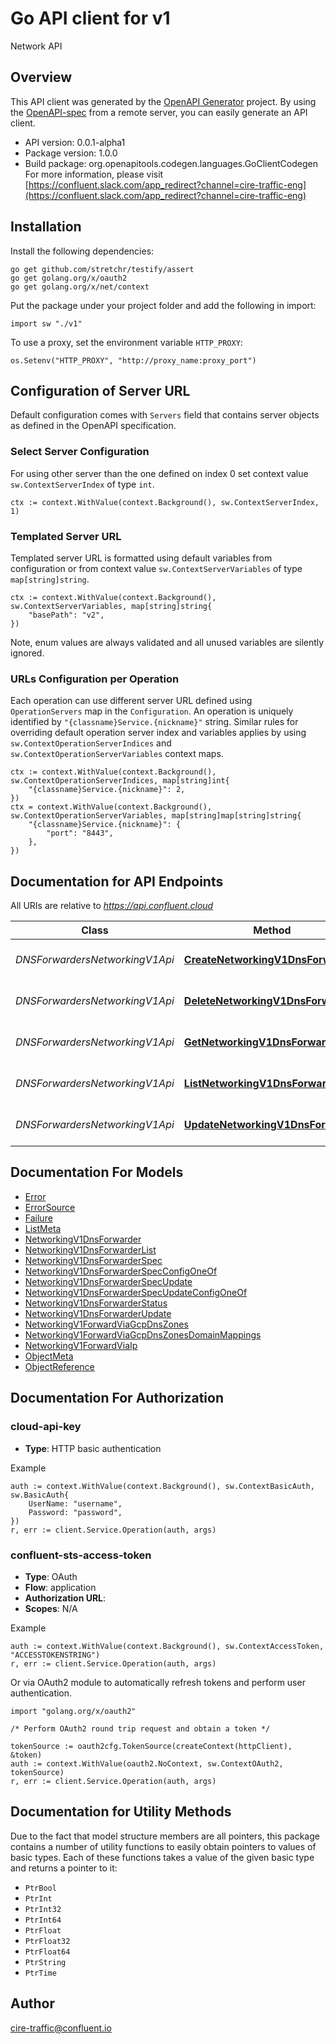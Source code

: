 # Go API client for v1

Network API

## Overview
This API client was generated by the [OpenAPI Generator](https://openapi-generator.tech) project.  By using the [OpenAPI-spec](https://www.openapis.org/) from a remote server, you can easily generate an API client.

- API version: 0.0.1-alpha1
- Package version: 1.0.0
- Build package: org.openapitools.codegen.languages.GoClientCodegen
For more information, please visit [https://confluent.slack.com/app_redirect?channel=cire-traffic-eng](https://confluent.slack.com/app_redirect?channel=cire-traffic-eng)

## Installation

Install the following dependencies:

```shell
go get github.com/stretchr/testify/assert
go get golang.org/x/oauth2
go get golang.org/x/net/context
```

Put the package under your project folder and add the following in import:

```golang
import sw "./v1"
```

To use a proxy, set the environment variable `HTTP_PROXY`:

```golang
os.Setenv("HTTP_PROXY", "http://proxy_name:proxy_port")
```

## Configuration of Server URL

Default configuration comes with `Servers` field that contains server objects as defined in the OpenAPI specification.

### Select Server Configuration

For using other server than the one defined on index 0 set context value `sw.ContextServerIndex` of type `int`.

```golang
ctx := context.WithValue(context.Background(), sw.ContextServerIndex, 1)
```

### Templated Server URL

Templated server URL is formatted using default variables from configuration or from context value `sw.ContextServerVariables` of type `map[string]string`.

```golang
ctx := context.WithValue(context.Background(), sw.ContextServerVariables, map[string]string{
	"basePath": "v2",
})
```

Note, enum values are always validated and all unused variables are silently ignored.

### URLs Configuration per Operation

Each operation can use different server URL defined using `OperationServers` map in the `Configuration`.
An operation is uniquely identified by `"{classname}Service.{nickname}"` string.
Similar rules for overriding default operation server index and variables applies by using `sw.ContextOperationServerIndices` and `sw.ContextOperationServerVariables` context maps.

```
ctx := context.WithValue(context.Background(), sw.ContextOperationServerIndices, map[string]int{
	"{classname}Service.{nickname}": 2,
})
ctx = context.WithValue(context.Background(), sw.ContextOperationServerVariables, map[string]map[string]string{
	"{classname}Service.{nickname}": {
		"port": "8443",
	},
})
```

## Documentation for API Endpoints

All URIs are relative to *https://api.confluent.cloud*

Class | Method | HTTP request | Description
------------ | ------------- | ------------- | -------------
*DNSForwardersNetworkingV1Api* | [**CreateNetworkingV1DnsForwarder**](docs/DNSForwardersNetworkingV1Api.md#createnetworkingv1dnsforwarder) | **Post** /networking/v1/dns-forwarders | Create a DNS Forwarder
*DNSForwardersNetworkingV1Api* | [**DeleteNetworkingV1DnsForwarder**](docs/DNSForwardersNetworkingV1Api.md#deletenetworkingv1dnsforwarder) | **Delete** /networking/v1/dns-forwarders/{id} | Delete a DNS Forwarder
*DNSForwardersNetworkingV1Api* | [**GetNetworkingV1DnsForwarder**](docs/DNSForwardersNetworkingV1Api.md#getnetworkingv1dnsforwarder) | **Get** /networking/v1/dns-forwarders/{id} | Read a DNS Forwarder
*DNSForwardersNetworkingV1Api* | [**ListNetworkingV1DnsForwarders**](docs/DNSForwardersNetworkingV1Api.md#listnetworkingv1dnsforwarders) | **Get** /networking/v1/dns-forwarders | List of DNS Forwarders
*DNSForwardersNetworkingV1Api* | [**UpdateNetworkingV1DnsForwarder**](docs/DNSForwardersNetworkingV1Api.md#updatenetworkingv1dnsforwarder) | **Patch** /networking/v1/dns-forwarders/{id} | Update a DNS Forwarder


## Documentation For Models

 - [Error](docs/Error.md)
 - [ErrorSource](docs/ErrorSource.md)
 - [Failure](docs/Failure.md)
 - [ListMeta](docs/ListMeta.md)
 - [NetworkingV1DnsForwarder](docs/NetworkingV1DnsForwarder.md)
 - [NetworkingV1DnsForwarderList](docs/NetworkingV1DnsForwarderList.md)
 - [NetworkingV1DnsForwarderSpec](docs/NetworkingV1DnsForwarderSpec.md)
 - [NetworkingV1DnsForwarderSpecConfigOneOf](docs/NetworkingV1DnsForwarderSpecConfigOneOf.md)
 - [NetworkingV1DnsForwarderSpecUpdate](docs/NetworkingV1DnsForwarderSpecUpdate.md)
 - [NetworkingV1DnsForwarderSpecUpdateConfigOneOf](docs/NetworkingV1DnsForwarderSpecUpdateConfigOneOf.md)
 - [NetworkingV1DnsForwarderStatus](docs/NetworkingV1DnsForwarderStatus.md)
 - [NetworkingV1DnsForwarderUpdate](docs/NetworkingV1DnsForwarderUpdate.md)
 - [NetworkingV1ForwardViaGcpDnsZones](docs/NetworkingV1ForwardViaGcpDnsZones.md)
 - [NetworkingV1ForwardViaGcpDnsZonesDomainMappings](docs/NetworkingV1ForwardViaGcpDnsZonesDomainMappings.md)
 - [NetworkingV1ForwardViaIp](docs/NetworkingV1ForwardViaIp.md)
 - [ObjectMeta](docs/ObjectMeta.md)
 - [ObjectReference](docs/ObjectReference.md)


## Documentation For Authorization



### cloud-api-key

- **Type**: HTTP basic authentication

Example

```golang
auth := context.WithValue(context.Background(), sw.ContextBasicAuth, sw.BasicAuth{
    UserName: "username",
    Password: "password",
})
r, err := client.Service.Operation(auth, args)
```


### confluent-sts-access-token


- **Type**: OAuth
- **Flow**: application
- **Authorization URL**: 
- **Scopes**: N/A

Example

```golang
auth := context.WithValue(context.Background(), sw.ContextAccessToken, "ACCESSTOKENSTRING")
r, err := client.Service.Operation(auth, args)
```

Or via OAuth2 module to automatically refresh tokens and perform user authentication.

```golang
import "golang.org/x/oauth2"

/* Perform OAuth2 round trip request and obtain a token */

tokenSource := oauth2cfg.TokenSource(createContext(httpClient), &token)
auth := context.WithValue(oauth2.NoContext, sw.ContextOAuth2, tokenSource)
r, err := client.Service.Operation(auth, args)
```


## Documentation for Utility Methods

Due to the fact that model structure members are all pointers, this package contains
a number of utility functions to easily obtain pointers to values of basic types.
Each of these functions takes a value of the given basic type and returns a pointer to it:

* `PtrBool`
* `PtrInt`
* `PtrInt32`
* `PtrInt64`
* `PtrFloat`
* `PtrFloat32`
* `PtrFloat64`
* `PtrString`
* `PtrTime`

## Author

cire-traffic@confluent.io

